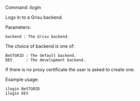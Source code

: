 Command: ilogin <backend>

Logs in to a Grisu backend. 

Parameters:

    backend : The Grisu backend. 

The choice of backend is one of:

    BeSTGRID : The default backend.
    DEV      : The development backend.     

If there is no proxy certificate the user is asked to create one.

Example usage:

    ilogin BeSTGRID
    ilogin DEV 
